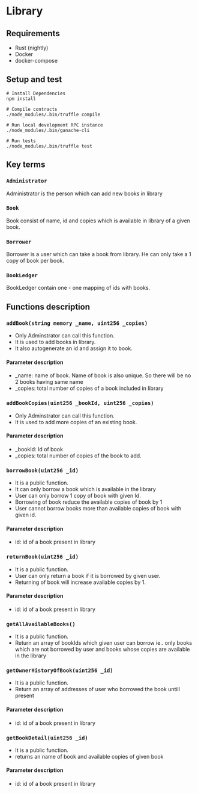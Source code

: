 # Library
## Requirements
* Rust (nightly)
* Docker
* docker-compose

## Setup and test
```
# Install Dependencies
npm install

# Compile contracts
./node_modules/.bin/truffle compile

# Run local development RPC instance
./node_modules/.bin/ganache-cli

# Run tests
./node_modules/.bin/truffle test
```

## Key terms
### `Administrator`
Administrator is the person which can add new books in library
### `Book`
Book consist of name, id and copies which is available in library of a given book.
### `Borrower`
Borrower is a user which can take a book from library. He can only take a 1 copy of book per book.
### `BookLedger`
BookLedger contain one - one mapping of ids with books.

## Functions description
### `addBook(string memory _name, uint256 _copies)`
- Only Adminstrator can call this function.
- It is used to add books in library.
- It also autogenerate an id and assign it to book.

#### Parameter description
* _name: name of book. Name of book is also unique. So there will be no 2 books having same name
* _copies: total number of copies of a book included in library

### `addBookCopies(uint256 _bookId, uint256 _copies)`
- Only Adminstrator can call this function.
- It is used to add more copies of an existing book.

#### Parameter description
* _bookId: Id of book
* _copies: total number of copies of the book to add.

### `borrowBook(uint256 _id)`
- It is a public function.
- It can only borrow a book which is available in the library
- User can only borrow 1 copy of book with given Id.
- Borrowing of book reduce the available copies of book by 1
- User cannot borrow books more than available copies of book with given id.

#### Parameter description
* id: id of a book present in library

### `returnBook(uint256 _id)`
- It is a public function.
- User can only return a book if it is borrowed by given user.
- Returning of book will increase available copies by 1.

#### Parameter description
* id: id of a book present in library

### `getAllAvailableBooks()`
- It is a public function.
- Return an array of bookIds which given user can borrow ie.. only books which are not borrowed by user and books whose copies are available in the library

### `getOwnerHistoryOfBook(uint256 _id)`
- It is a public function.
- Return an array of addresses of user who borrowed the book untill present

#### Parameter description
* id: id of a book present in library

### `getBookDetail(uint256 _id)`
- It is a public function.
- returns an name of book and available copies of given book

#### Parameter description
* id: id of a book present in library